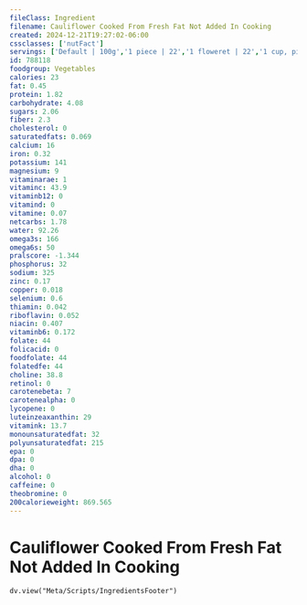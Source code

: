 ```yaml
---
fileClass: Ingredient
filename: Cauliflower Cooked From Fresh Fat Not Added In Cooking
created: 2024-12-21T19:27:02-06:00
cssclasses: ['nutFact']
servings: ['Default | 100g','1 piece | 22','1 floweret | 22','1 cup, pieces | 125','1 cup, flowerets | 144','1 cup, nfs | 134','1 small head (4" dia) | 257','1 medium head (5-6" dia) | 558','1 large head (6-7" dia) | 815']
id: 788118
foodgroup: Vegetables
calories: 23
fat: 0.45
protein: 1.82
carbohydrate: 4.08
sugars: 2.06
fiber: 2.3
cholesterol: 0
saturatedfats: 0.069
calcium: 16
iron: 0.32
potassium: 141
magnesium: 9
vitaminarae: 1
vitaminc: 43.9
vitaminb12: 0
vitamind: 0
vitamine: 0.07
netcarbs: 1.78
water: 92.26
omega3s: 166
omega6s: 50
pralscore: -1.344
phosphorus: 32
sodium: 325
zinc: 0.17
copper: 0.018
selenium: 0.6
thiamin: 0.042
riboflavin: 0.052
niacin: 0.407
vitaminb6: 0.172
folate: 44
folicacid: 0
foodfolate: 44
folatedfe: 44
choline: 38.8
retinol: 0
carotenebeta: 7
carotenealpha: 0
lycopene: 0
luteinzeaxanthin: 29
vitamink: 13.7
monounsaturatedfat: 32
polyunsaturatedfat: 215
epa: 0
dpa: 0
dha: 0
alcohol: 0
caffeine: 0
theobromine: 0
200calorieweight: 869.565
---
```


# Cauliflower Cooked From Fresh Fat Not Added In Cooking

```dataviewjs
dv.view("Meta/Scripts/IngredientsFooter")
```